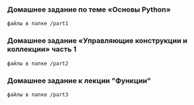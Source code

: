 ### Домашнее задание по теме «Основы Python»
```файлы в папке /part1```
### Домашнее задание «Управляющие конструкции и коллекции» часть 1
```файлы в папке /part2```
### Домашнее задание к лекции "Функции"
```файлы в папке /part3```

